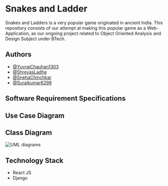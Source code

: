 
# Snakes and Ladder

Snakes and Ladders is a very popular game originated in ancient India. This repository consists of our attempt at making this popular game as a Web-Application, as our ongoing project related to Object Oriented Analysis and Design Subject under BTech. 

## Authors

- [@YuvrajChauhan1303](https://www.github.com/YuvrajChauhan1303)
- [@ShreyasLadhe](https://github.com/ShreyasLadhe)
- [@SnehaChinchkar](https://github.com/SnehaChinchkar)
- [@Surajkumar6299](https://github.com/Surajkumar6299)

## Software Requirement Specifications
## Use Case Diagram
## Class Diagram
![UML diagrams](https://github.com/snakes-and-ladders-oops-project/snakes-and-ladders/assets/128424631/f73e2e1b-5313-4d2b-9a36-874f82fe28f2)

## Technology Stack

- React JS
- Django
